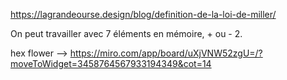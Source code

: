 https://lagrandeourse.design/blog/definition-de-la-loi-de-miller/

On peut travailler avec 7 éléments en mémoire, + ou - 2.

hex flower --> https://miro.com/app/board/uXjVNW52zgU=/?moveToWidget=3458764567933194349&cot=14